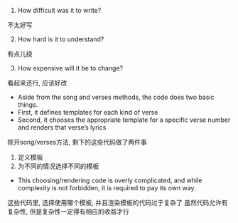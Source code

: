 1. How difficult was it to write?

不太好写

2. How hard is it to understand?

有点儿绕

3. How expensive will it be to change?

看起来还行, 应该好改

+ Aside from the song and verses methods, the code does two basic things.
+ First, it defines templates for each kind of verse
+ Second, it chooses the appropriate template for a specific verse number and renders that verse’s lyrics

除开song/verses方法, 剩下的这些代码做了两件事
1. 定义模板
2. 为不同的情况选择不同的模板

+ This choosing/rendering code is overly complicated, and while complexity is not forbidden, it is required to pay its own way.

这些代码里, 选择使用哪个模板, 并且渲染模板的代码过于复杂了
虽然代码允许有复杂性, 但是复杂性一定得有相应的收益才行


